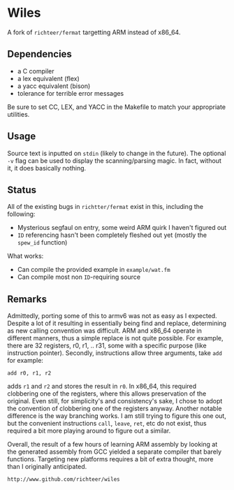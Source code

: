 # Wiles
A fork of `richteer/fermat` targetting ARM instead of x86\_64.

## Dependencies
- a C compiler
- a lex equivalent (flex)
- a yacc equivalent (bison)
- tolerance for terrible error messages

Be sure to set CC, LEX, and YACC in the Makefile to match your appropriate utilities.

## Usage
Source text is inputted on `stdin` (likely to change in the future).
The optional `-v` flag can be used to display the scanning/parsing magic.
In fact, without it, it does basically nothing.

## Status

All of the existing bugs in `richtter/fermat` exist in this, including the following:
- Mysterious segfaul on entry, some weird ARM quirk I haven't figured out
- `ID` referencing hasn't been completely fleshed out yet (mostly the `spew_id` function)

What works:
- Can compile the provided example in `example/wat.fm`
- Can compile most non `ID`-requiring source

## Remarks
Admittedly, porting some of this to armv6 was not as easy as I expected.
Despite a lot of it resulting in essentially being find and replace, determining as new calling convention was difficult.
ARM and x86\_64 operate in different manners, thus a simple replace is not quite possible.
For example, there are 32 registers, r0, r1, .. r31, some with a specific purpose (like instruction pointer).
Secondly, instructions allow three arguments, take `add` for example:
```
add r0, r1, r2
```
adds `r1` and `r2` and stores the result in `r0`.
In x86\_64, this required clobbering one of the registers, where this allows preservation of the original.
Even still, for simplicity's and consistency's sake, I chose to adopt the convention of clobbering one of the registers anyway.
Another notable difference is the way branching works.
I am still trying to figure this one out, but the convenient instructions `call`, `leave`, `ret`, etc do not exist, thus required a bit more playing around to figure out a similar.

Overall, the result of a few hours of learning ARM assembly by looking at the generated assembly from GCC yielded a separate compiler that barely functions.
Targeting new platforms requires a bit of extra thought, more than I originally anticipated.

`http://www.github.com/richteer/wiles`


